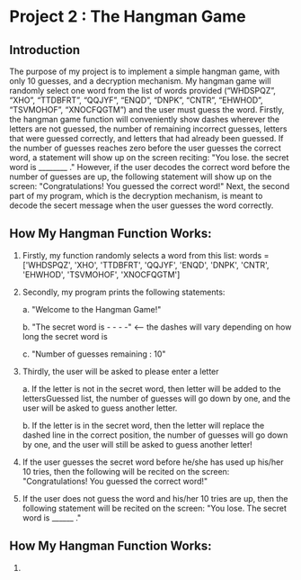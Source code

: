 # Project 2 : The Hangman Game

## Introduction
The purpose of my project is to implement a simple hangman game, with only 10 guesses, and a decryption mechanism. My hangman game will randomly select one word from the list of words provided (“WHDSPQZ”, “XHO”, “TTDBFRT”, “QQJYF”, “ENQD”, “DNPK”, “CNTR”, “EHWHOD”, “TSVMOHOF”, “XNOCFQGTM”) and the user must guess the word. Firstly, the hangman game function will conveniently show dashes wherever the letters are not guessed, the number of remaining incorrect guesses, letters that were guessed correctly, and letters that had already been guessed. If the number of guesses reaches zero before the user guesses the correct word, a statement will show up on the screen reciting: "You lose. the secret word is ________ ." However, if the user decodes the correct word before the number of guesses are up, the following statement will show up on the screen: "Congratulations! You guessed the correct word!" Next, the second part of my program, which is the decryption mechanism, is meant to decode the secert message when the user guesses the word correctly.

## How My Hangman Function Works:

1. Firstly, my function  randomly selects a word from this list: words = ['WHDSPQZ', 'XHO', 'TTDBFRT', 'QQJYF', 'ENQD', 'DNPK', 'CNTR', 'EHWHOD', 'TSVMOHOF', 'XNOCFQGTM']

2. Secondly, my program prints the following statements:

    a. "Welcome to the Hangman Game!"
    
    b. "The secret word is - - - -" <-- the dashes will vary depending on how long the secret word is
    
    c. "Number of guesses remaining : 10"
    
3. Thirdly, the user will be asked to please enter a letter

    a. If the letter is not in the secret word, then letter will be added to the lettersGuessed list, the number of guesses will go down by one, and the user will be asked to guess another letter.
    
    b. If the letter is in the secret word, then the letter will replace the dashed line in the correct position, the number of guesses will go down by one, and the user will still be asked to guess another letter!
    
4. If the user guesses the secret word before he/she has used up his/her 10 tries, then the following will be recited on the screen: "Congratulations! You guessed the correct word!"

5. If the user does not guess the word and his/her 10 tries are up, then the following statement will be recited on the screen: "You lose. The secret word is ______ ."

## How My Hangman Function Works:

1. 
